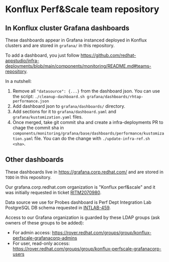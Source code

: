 Konflux Perf&Scale team repository
==================================

In Konflux cluster Grafana dashboards
-------------------------------------

These dashboards appear in Grafana instanced deployed in Konflux clusters and are stored in `grafana/` in this repository.

To add a dashboard, you just follow <https://github.com/redhat-appstudio/infra-deployments/blob/main/components/monitoring/README.md#teams-repository>.

In a nutshell:

1. Remove all `"datasource": {...}` from the dashboard json. You can use the script: `./cleanup-dashboard.sh grafana/dashboards/rhtap-performance.json`
2. Add dashboard json to `grafana/dashboards/` directory.
3. Add sections for it to `grafana/dashboard.yaml` and `grafana/kustomization.yaml` files.
4. Once merged, take git commit sha and create a infra-deployments PR to chage the commit sha in `components/monitoring/grafana/base/dashboards/performance/kustomization.yaml` file. You can do the change with `./update-infra-ref.sh <sha>`.

Other dashboards
----------------

These dashboards live in <https://grafana.corp.redhat.com/> and are stored in `TODO` in this repository.

Our grafana.corp.redhat.com organization is "Konflux perf&scale" and it was initially requested in ticket [RITM2070980](https://redhat.service-now.com/surl.do?n=RITM2070980).

Data source we use for Probes dashboard is Perf Dept Integration Lab PostgreSQL DB schema requested in [INTLAB-459](https://issues.redhat.com/browse/INTLAB-459).

Access to our Grafana organization is guarded by these LDAP groups (ask owners of these groups to be added):

 * For admin access: <https://rover.redhat.com/groups/group/konflux-perfscale-grafanacorp-admins>
 * For user, read-only access: <https://rover.redhat.com/groups/group/konflux-perfscale-grafanacorp-users>
